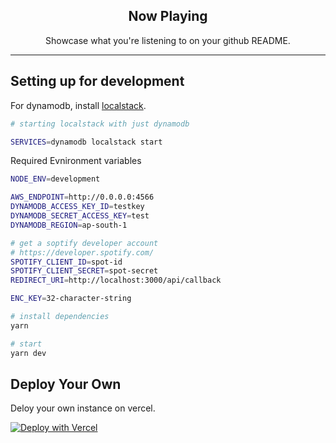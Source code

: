 <p align="center">
    <h2 align="center">Now Playing</h2>
    <p align="center">Showcase what you're listening to on your github README.</p>
</p>

---

## Setting up for development

For dynamodb, install [localstack](https://github.com/localstack/localstack).

```bash
# starting localstack with just dynamodb

SERVICES=dynamodb localstack start
```

Required Evnironment variables 

```bash
NODE_ENV=development

AWS_ENDPOINT=http://0.0.0.0:4566
DYNAMODB_ACCESS_KEY_ID=testkey
DYNAMODB_SECRET_ACCESS_KEY=test
DYNAMODB_REGION=ap-south-1

# get a soptify developer account
# https://developer.spotify.com/
SPOTIFY_CLIENT_ID=spot-id
SPOTIFY_CLIENT_SECRET=spot-secret
REDIRECT_URI=http://localhost:3000/api/callback

ENC_KEY=32-character-string
```

```bash
# install dependencies
yarn

# start
yarn dev
```


## Deploy Your Own

Deloy your own instance on vercel.

[![Deploy with Vercel](https://vercel.com/button)](https://vercel.com/import/project?template=https://github.com/sarangnx/spotify-now-playing)
